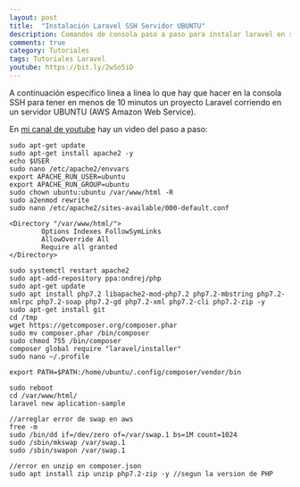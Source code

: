```yaml
---
layout: post
title:  "Instalación Laravel SSH Servidor UBUNTU"
description: Comandos de consola paso a paso para instalar laravel en servidor UBUNTU
comments: true
category: Tutoriales
tags: Tutoriales Laravel
youtube: https://bit.ly/2wSo5iD
---
```


A continuación especifico linea a linea lo que hay que hacer en la consola SSH para tener en menos de 10 minutos un proyecto Laravel corriendo en un servidor UBUNTU (AWS Amazon Web Service).

En <a target="_blank" href="{{ page.youtube }}">mi canal de youtube</a> hay un video del paso a paso: 

```
sudo apt-get update
sudo apt-get install apache2 -y
echo $USER 
sudo nano /etc/apache2/envvars
export APACHE_RUN_USER=ubuntu
export APACHE_RUN_GROUP=ubuntu
sudo chown ubuntu:ubuntu /var/www/html -R
sudo a2enmod rewrite
sudo nano /etc/apache2/sites-available/000-default.conf

<Directory "/var/www/html/">
        Options Indexes FollowSymLinks
        AllowOverride All
        Require all granted
</Directory>

sudo systemctl restart apache2
sudo apt-add-repository ppa:ondrej/php
sudo apt-get update
sudo apt install php7.2 libapache2-mod-php7.2 php7.2-mbstring php7.2-xmlrpc php7.2-soap php7.2-gd php7.2-xml php7.2-cli php7.2-zip -y
sudo apt-get install git
cd /tmp
wget https://getcomposer.org/composer.phar
sudo mv composer.phar /bin/composer
sudo chmod 755 /bin/composer
composer global require "laravel/installer"
sudo nano ~/.profile

export PATH=$PATH:/home/ubuntu/.config/composer/vendor/bin

sudo reboot
cd /var/www/html/
laravel new aplication-sample

//arreglar error de swap en aws
free -m
sudo /bin/dd if=/dev/zero of=/var/swap.1 bs=1M count=1024
sudo /sbin/mkswap /var/swap.1
sudo /sbin/swapon /var/swap.1

//error en unzip en composer.json
sudo apt install zip unzip php7.2-zip -y //segun la version de PHP

```
